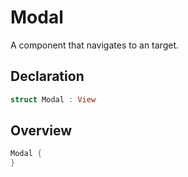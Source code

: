 # Modal

A component that navigates to an target.

## Declaration

```swift
struct Modal : View
```

## Overview

```swift
Modal {
}
```
